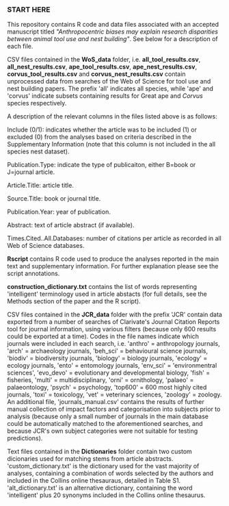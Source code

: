 ### START HERE ###

This repository contains R code and data files associated with an accepted manuscript titled _"Anthropocentric biases may explain research disparities between animal tool use and nest building"_. See below for a description of each file.

CSV files contained in the **WoS_data** folder, i.e. **all_tool_results.csv**, **all_nest_results.csv**, **ape_tool_results.csv**, **ape_nest_results.csv**, **corvus_tool_results.csv** and **corvus_nest_results.csv** contain unprocessed data from searches of the Web of Science for tool use and nest building papers. The prefix 'all' indicates all species, while 'ape' and 'corvus' indicate subsets containing results for Great ape and _Corvus_ species respectively. 

A description of the relevant columns in the files listed above is as follows:

Include (0/1): indicates whether the article was to be included (1) or excluded (0) from the analyses based on criteria described in the Supplementary Information (note that this column is not included in the all species nest dataset).

Publication.Type: indicate the type of publicaiton, either B=book or J=journal article.

Article.Title: article title.

Source.Title: book or journal title.

Publication.Year: year of publication.

Abstract: text of article abstract (if available).

Times.Cited..All.Databases: number of citations per article as recorded in all Web of Science databases.

**Rscript** contains R code used to produce the analyses reported in the main text and supplementary information. For further explanation please see the script annotations.

**construction_dictionary.txt** contains the list of words representing 'intelligent' terminology used in article abstacts (for full details, see the Methods section of the paper and the R script). 

CSV files contained in the **JCR_data** folder with the prefix 'JCR' contain data exported from a number of searches of Clarivate's Journal Citation Reports tool for journal information, using various filters (because only 600 results could be exported at a time). Codes in the file names indicate which journals were included in each search, i.e. 'anthro' = anthropology journals, 'arch' = archaeology journals, 'beh_sci' = behavioural science journals, 'biodiv' = biodiversity journals, 'biology' = biology journals, 'ecology' = ecology journals, 'ento' = entomology journals, 'env_sci' = 'environmentral sciences', 'evo_devo' = evolutionary and developmental biology, 'fish' = fisheries, 'multi' = multidisciplinary, 'orni' = ornithology, 'palaeo' = palaeontology, 'psych' = psychology, 'top600' = 600 most highly cited journals, 'toxi' = toxicology, 'vet' = veterinary sciences, 'zoology' = zoology. An additional file, 'journals_manual.csv' contains the results of further manual collection of impact factors and categorisation into subjects prior to analysis (because only a small number of journals in the main database could be automatically matched to the aforementioned searches, and because JCR's own subject categories were not suitable for testing predictions). 

Text files contained in the **Dictionaries** folder contain two custom dicionaries used for matching stems from article abstracts. 'custom_dictionary.txt' is the dictionary used for the vast majority of analyses, containing a combination of words selected by the authors and included in the Collins online thesauraus, detailed in Table S1. 'alt_dictionary.txt' is an alternative dictionary, containing the word 'intelligent' plus 20 synonyms included in the Collins online thesaurus. 
